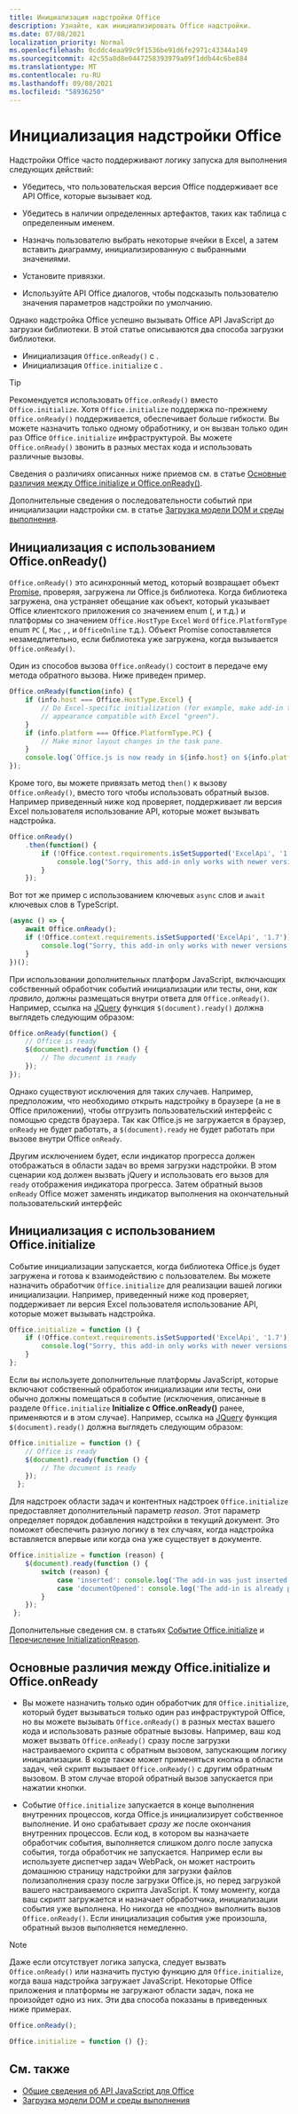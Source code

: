 ```yaml
---
title: Инициализация надстройки Office
description: Узнайте, как инициализировать Office надстройки.
ms.date: 07/08/2021
localization_priority: Normal
ms.openlocfilehash: 0cddc4eaa99c9f1536be91d6fe2971c43344a149
ms.sourcegitcommit: 42c55a8d8e0447258393979a09f1ddb44c6be884
ms.translationtype: MT
ms.contentlocale: ru-RU
ms.lasthandoff: 09/08/2021
ms.locfileid: "58936250"
---
```

# <a name="initialize-your-office-add-in"></a>Инициализация надстройки Office

Надстройки Office часто поддерживают логику запуска для выполнения следующих действий:

- Убедитесь, что пользовательская версия Office поддерживает все API Office, которые вызывает код.

- Убедитесь в наличии определенных артефактов, таких как таблица с определенным именем.

- Назначь пользователю выбрать некоторые ячейки в Excel, а затем вставить диаграмму, инициализированную с выбранными значениями.

- Установите привязки.

- Используйте API Office диалогов, чтобы подсказыть пользователю значения параметров надстройки по умолчанию.

Однако надстройка Office успешно вызывать Office API JavaScript до загрузки библиотеки. В этой статье описываются два способа загрузки библиотеки.

- Инициализация `Office.onReady()` с .
- Инициализация `Office.initialize` с .

> [!TIP]
> Рекомендуется использовать `Office.onReady()` вместо `Office.initialize`. Хотя `Office.initialize` поддержка по-прежнему `Office.onReady()` поддерживается, обеспечивает больше гибкости. Вы можете назначить только одному обработнику, и он вызван только один раз Office `Office.initialize` инфраструктурой. Вы можете `Office.onReady()` звонить в разных местах кода и использовать различные вызовы.
> 
> Сведения о различиях описанных ниже приемов см. в статье [Основные различия между Office.initialize и Office.onReady()](#major-differences-between-officeinitialize-and-officeonready).

Дополнительные сведения о последовательности событий при инициализации надстройки см. в статье [Загрузка модели DOM и среды выполнения](loading-the-dom-and-runtime-environment.md).

## <a name="initialize-with-officeonready"></a>Инициализация с использованием Office.onReady()

`Office.onReady()` это асинхронный метод, который возвращает объект [Promise,](https://developer.mozilla.org/docs/Web/JavaScript/Reference/Global_Objects/Promise) проверяя, загружена ли Office.js библиотека. Когда библиотека загружена, она устраняет обещание как объект, который указывает Office клиентского приложения со значением enum (, и т.д.) и платформы со значением `Office.HostType` `Excel` `Word` `Office.PlatformType` enum `PC` (, `Mac` , , и `OfficeOnline` т.д.). Объект Promise сопоставляется незамедлительно, если библиотека уже загружена, когда вызывается `Office.onReady()`.

Один из способов вызова `Office.onReady()` состоит в передаче ему метода обратного вызова. Ниже приведен пример.

```js
Office.onReady(function(info) {
    if (info.host === Office.HostType.Excel) {
        // Do Excel-specific initialization (for example, make add-in task pane's
        // appearance compatible with Excel "green").
    }
    if (info.platform === Office.PlatformType.PC) {
        // Make minor layout changes in the task pane.
    }
    console.log(`Office.js is now ready in ${info.host} on ${info.platform}`);
});
```

Кроме того, вы можете привязать метод `then()` к вызову `Office.onReady()`, вместо того чтобы использовать обратный вызов. Например приведенный ниже код проверяет, поддерживает ли версия Excel пользователя использование API, которые может вызывать надстройка.

```js
Office.onReady()
    .then(function() {
        if (!Office.context.requirements.isSetSupported('ExcelApi', '1.7')) {
            console.log("Sorry, this add-in only works with newer versions of Excel.");
        }
    });
```

Вот тот же пример с использованием ключевых `async` слов и `await` ключевых слов в TypeScript.

```typescript
(async () => {
    await Office.onReady();
    if (!Office.context.requirements.isSetSupported('ExcelApi', '1.7')) {
        console.log("Sorry, this add-in only works with newer versions of Excel.");
    }
})();
```

При использовании дополнительных платформ JavaScript, включающих собственный обработчик событий инициализации или тесты, они, *как правило*, должны размещаться внутри ответа для `Office.onReady()`. Например, ссылка на [JQuery](https://jquery.com) функция `$(document).ready()` должна выглядеть следующим образом:

```js
Office.onReady(function() {
    // Office is ready
    $(document).ready(function () {
        // The document is ready
    });
});
```

Однако существуют исключения для таких случаев. Например, предположим, что необходимо открыть надстройку в браузере (а не в Office приложении), чтобы отгрузить пользовательский интерфейс с помощью средств браузера. Так как Office.js не загружается в браузер, `onReady` не будет работать, а `$(document).ready` не будет работать при вызове внутри Office `onReady`. 

Другим исключением будет, если индикатор прогресса должен отображаться в области задач во время загрузки надстройки. В этом сценарии код должен вызвать jQuery и использовать его вызов для `ready` отображения индикатора прогресса. Затем обратный вызов `onReady` Office может заменять индикатор выполнения на окончательный пользовательский интерфейс  

## <a name="initialize-with-officeinitialize"></a>Инициализация с использованием Office.initialize

Событие инициализации запускается, когда библиотека Office.js будет загружена и готова к взаимодействию с пользователем. Вы можете назначить обработчик `Office.initialize` для реализации вашей логики инициализации. Например, приведенный ниже код проверяет, поддерживает ли версия Excel пользователя использование API, которые может вызывать надстройка.

```js
Office.initialize = function () {
    if (!Office.context.requirements.isSetSupported('ExcelApi', '1.7')) {
        console.log("Sorry, this add-in only works with newer versions of Excel.");
    }
};
```

Если вы используете дополнительные платформы JavaScript, которые включают собственный  обработок инициализации или тесты, они обычно должны помещаться в событие (исключения, описанные в разделе `Office.initialize` **Initialize с Office.onReady()** ранее, применяются и в этом случае). Например, ссылка на [JQuery](https://jquery.com) функция `$(document).ready()` должна выглядеть следующим образом:

```js
Office.initialize = function () {
    // Office is ready
    $(document).ready(function () {
        // The document is ready
    });
  };
```

Для надстроек области задач и контентных надстроек `Office.initialize` предоставляет дополнительный параметр _reason_. Этот параметр определяет порядок добавления надстройки в текущий документ. Это поможет обеспечить разную логику в тех случаях, когда надстройка вставляется впервые или когда она уже существует в документе.

```js
Office.initialize = function (reason) {
    $(document).ready(function () {
        switch (reason) {
            case 'inserted': console.log('The add-in was just inserted.');
            case 'documentOpened': console.log('The add-in is already part of the document.');
        }
    });
 };
```

Дополнительные сведения см. в статьях [Событие Office.initialize](/javascript/api/office) и [Перечисление InitializationReason](/javascript/api/office/office.initializationreason).

## <a name="major-differences-between-officeinitialize-and-officeonready"></a>Основные различия между Office.initialize и Office.onReady

- Вы можете назначить только один обработчик для `Office.initialize`, который будет вызываться только один раз инфраструктурой Office, но вы можете вызывать `Office.onReady()` в разных местах вашего кода и использовать разные обратные вызовы. Например, ваш код может вызвать `Office.onReady()` сразу после загрузки настраиваемого скрипта с обратным вызовом, запускающим логику инициализации. В коде также может применяться кнопка в области задач, чей скрипт вызывает `Office.onReady()` с другим обратным вызовом. В этом случае второй обратный вызов запускается при нажатии кнопки.

- Событие `Office.initialize` запускается в конце выполнения внутренних процессов, когда Office.js инициализирует собственное выполнение. И оно срабатывает *сразу же* после окончания внутренних процессов. Если код, в котором вы назначаете обработчик события, выполняется слишком долго после запуска события, тогда обработчик не запускается. Например если вы используете диспетчер задач WebPack, он может настроить домашнюю страницу надстройки для загрузки файлов полизаполнения сразу после загрузки Office.js, но перед загрузкой вашего настраиваемого скрипта JavaScript. К тому моменту, когда ваш скрипт загружается и назначает обработчика, инициализации события уже выполнена. Но никогда не «поздно» выполнить вызов `Office.onReady()`. Если инициализация события уже произошла, обратный вызов выполняется немедленно.

> [!NOTE]
> Даже если отсутствует логика запуска, следует вызвать `Office.onReady()` или назначить пустую функцию для `Office.initialize`, когда ваша надстройка загружает JavaScript. Некоторые Office приложения и платформы не загружают области задач, пока не произойдет одно из них. Эти два способа показаны в приведенных ниже примерах.
>
>```js    
>Office.onReady();
>```
>
>
>```js
>Office.initialize = function () {};
>```

## <a name="see-also"></a>См. также

- [Общие сведения об API JavaScript для Office](understanding-the-javascript-api-for-office.md)
- [Загрузка модели DOM и среды выполнения](loading-the-dom-and-runtime-environment.md)
